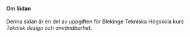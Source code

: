 #### Om Sidan

Denna sidan är en del av uppgiften för Blekinge Tekniska Högskola kurs <em>Teknisk design och användbarhet</em>.

